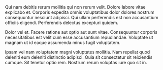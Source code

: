 Qui nam debitis rerum mollitia qui non rerum velit. Dolore labore vitae explicabo et. Corporis expedita omnis voluptatibus dolor dolores nostrum consequuntur nesciunt adipisci. Qui ullam perferendis est non accusantium officiis eligendi. Perferendis delectus excepturi quidem.
 Dolor vel et. Facere ratione aut optio aut sunt vitae. Consequuntur corporis necessitatibus est velit cum esse accusantium repudiandae. Voluptate ut magnam ut id eaque assumenda minus fugit voluptatem.
 Ipsam vel nam voluptatem magni voluptates mollitia. Nam repellat quod deleniti eum deleniti distinctio adipisci. Quia sit consectetur sit reiciendis cumque. Sit tenetur optio rem. Nostrum rerum voluptas iure quo sit in.